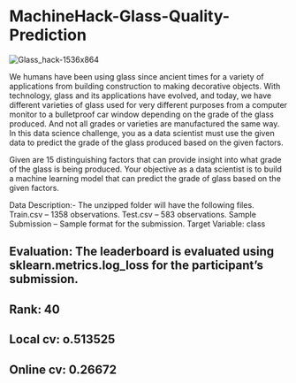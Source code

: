 # MachineHack-Glass-Quality-Prediction

![Glass_hack-1536x864](https://user-images.githubusercontent.com/56091634/83672372-c50fbb80-a5f3-11ea-90f2-cb2818f6ce62.jpg)

We humans have been using glass since ancient times for a variety of applications from building construction to making decorative objects. With technology, glass and its applications have evolved, and today, we have different varieties of glass used for very different purposes from a computer monitor to a bulletproof car window depending on the grade of the glass produced. And not all grades or varieties are manufactured the same way. In this data science challenge, you as a data scientist must use the given data to predict the grade of the glass produced based on the given factors.

Given are 15 distinguishing factors that can provide insight into what grade of the glass is being produced. Your objective as a data scientist is to build a machine learning model that can predict the grade of glass based on the given factors.

Data Description:-
The unzipped folder will have the following files.
Train.csv – 1358 observations.
Test.csv – 583 observations.
Sample Submission – Sample format for the submission.
Target Variable: class

## Evaluation: The leaderboard is evaluated using sklearn.metrics.log_loss for the participant’s submission.

## Rank: 40

## Local cv: o.513525

## Online cv: 0.26672
